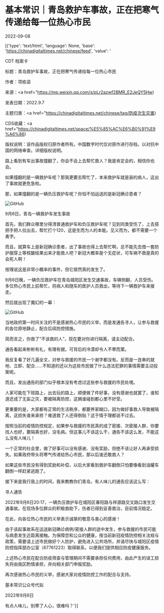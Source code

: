 # 基本常识｜青岛救护车事故，正在把寒气传递给每一位热心市民

2022-09-08

[{'type': 'text/html', 'language': None, 'base': 'https://chinadigitaltimes.net/chinese/feed', 'value': '

CDT 档案卡

标题：青岛救护车事故，正在把寒气传递给每一位热心市民

作者：项栋梁

来源：<a href="https://mp.weixin.qq.com/s/pLr2azwf2BMR_E2JeQY5Hw)

发表日期：2022.9.7

主题归类：<a href="https://chinadigitaltimes.net/chinese/tag/防疫次生灾害)

CDS收藏：<a href="https://chinadigitaltimes.net/space/%E5%85%AC%E6%B0%91%E9%A6%86)

版权说明：该作品版权归原作者所有。中国数字时代仅对原作进行存档，以对抗中国的网络审查。详细版权说明。





路上看到有车出事故撞翻了，你会不会上去帮忙救人？我是肯定会的，相信你也会。

如果撞翻的是一辆救护车呢？那我更要去帮忙了，本来救护车就是装的病人，这出了事故就更危急啦。

那，如果撞翻的是一辆负压救护车呢？你怕不怕运送的是新冠确诊患者？

![GitHub](https://chinadigitaltimes.net/chinese/files/2022/09/post-686711-6319371fbc002.png)

9月6日，青岛一辆救护车发生事故

首先，我们群众哪里分得清普通救护车和负压救护车呢？见到同类受伤了，上去搭把手把人拉出去，帮忙打个120，这是生而为人的本能。见义而为，都不需要一个勇字。

而且，就算车上是新冠确诊患者，出了事故也得上去帮忙啊，总不能先去借一套防护服穿上等核酸结果出来才能救人吧？新冠大概率是个无症状，可车祸不救是真的会死人啊！

按理说这是非常小概率的事件，但它居然真的发生了。

9月6日晚，一辆负压救护车在青岛城阳区发生交通事故，车辆侧翻，人员受伤。多位热心市民上前帮忙，将病人和随车的医护人员救出，等待下一辆救护车来接走。

然后就出现了魔幻的一幕：

![GitHub](https://chinadigitaltimes.net/chinese/files/2022/09/post-686711-6319371fc93e6.)

当地政府第一时间关注的不是感谢热心市民的义举，而是发通告寻人，让参与救援的各位原地静止，配合后续防控措施。

简而言之，你救了“不该救的人”，现在要对你进行隔离，请主动配合。

通告看起来彬彬有礼，有理有据，可背后的冷漠却令人不寒而栗。

我反复看了好几遍全文，对参与救援的市民一个谢字都没有。反而是一连串的就地、立即、配合……不知道的还以为这些市民做了什么违法犯罪的事情需要主动投案呢。

而且，发出通告的部门似乎根本没有考虑过这些参与救援的市民处境。

人家可能在下班路上，出去玩的路上，顺便做了件好事，没有感谢也就罢了，谁知道还成了无妄之灾，要被隔离防控，这搁谁碰到都心里不好受。

更重要的是，大家都有正常的生活秩序，都要养家糊口，因为做好事救人导致被隔离，这损失谁来承担？难道救了人还得倒贴？这于情于理都说不过去。

按照当前的疫情防控规定，如果参与救援的市民真的成了密接、次密接人群，你要找人也好，要隔离也好，没毛病。但这事儿不该这么干，通告不该这么发，不能这么没有人味儿！

一个正常的社会里，做了好事可以没有感谢、没有奖励，但绝不该让好人再承受损失。如果政府带头将寒气传递给热心市民，那以后谁还敢救人？

如果这些市民没有得到奖励和补偿，以后大家看到救护车翻倒只怕要像看到油罐车翻倒一样赶紧逃跑了。

接下来是我行我上的时间，我来教教你们青岛，有人味儿的通告应该这么写：



寻人通告

2022年9月6日20:17，一辆负压救护车在城阳区春阳路与祥源路交叉路口发生交通事故。在现场多位群众的积极救助下，伤者已得到妥善救治，目前情况稳定。

在此，向各位热心市民的义举表示诚挚的敬意与衷心的感谢！

由于该起事故系在运送新冠确诊病例/密接人群的途中发生，参与救援的市民可能与病患发生近距离接触。为保障您和公众的健康，按当前新冠疫情防控相关法规与政策，需要请上述市民做好个人防护，避免进入公共场所，并请尽快与城阳区疫情防控指挥部办公室（67761223）取得联系，以便我们提供相应防疫健康服务。

上述热心市民在配合防疫筛查与管理期间不需要承担任何费用，由此产生的误工损失将由我区酌情承担，并向相关部门申报奖励。

再次感谢热心市民的义举，感谢大家对疫情防控工作的配合与支持。

基本常识公众号代拟

2022年9月6日



有点人味儿，别寒了人心，很难吗？'}]